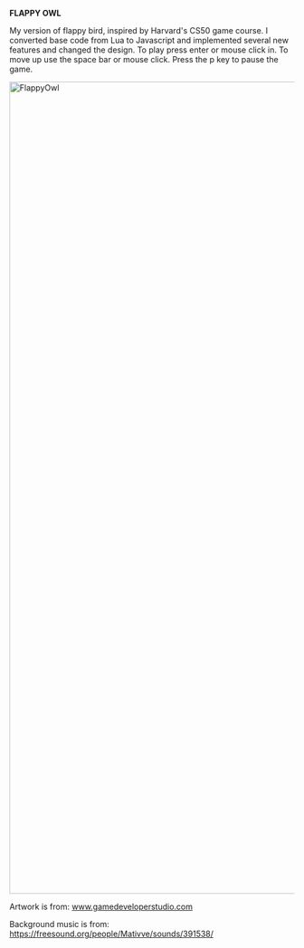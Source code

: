 **FLAPPY OWL**

My version of flappy bird, inspired by Harvard's CS50 game course. I converted base code from Lua to Javascript and implemented several new features and changed the design. To play press enter or mouse click in. To move up use the space bar or mouse click. Press the p key to pause the game.

<img width="1435" alt="FlappyOwl" src="https://user-images.githubusercontent.com/9159765/120391630-ca254a80-c2db-11eb-9aca-986c6ea94a62.png">

Artwork is from: www.gamedeveloperstudio.com

Background music is from: https://freesound.org/people/Mativve/sounds/391538/
